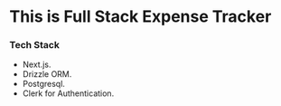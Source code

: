 # This is Full Stack Expense Tracker 

### Tech Stack 
- Next.js.
- Drizzle ORM.
- Postgresql.
- Clerk for Authentication.
